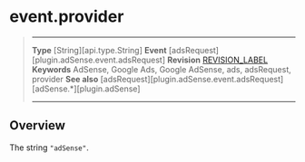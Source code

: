 # event.provider

> --------------------- ------------------------------------------------------------------------------------------
> __Type__              [String][api.type.String]
> __Event__             [adsRequest][plugin.adSense.event.adsRequest]
> __Revision__          [REVISION_LABEL](REVISION_URL)
> __Keywords__          AdSense, Google Ads, Google AdSense, ads, adsRequest, provider
> __See also__			[adsRequest][plugin.adSense.event.adsRequest]
>						[adSense.*][plugin.adSense]
> --------------------- ------------------------------------------------------------------------------------------

## Overview

The string `"adSense"`.
